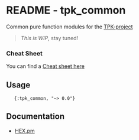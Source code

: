 # README - tpk_common

Common pure function modules for the [TPK-project][]

> _This is WIP_, stay tuned!

### Cheat Sheet

You can find a [Cheat sheet here](cheatsheet.html)

## Usage

```
   {:tpk_common, "~> 0.0"}
```

## Documentation

- [HEX.pm](https://hexdocs.pm/tpk_common_library)

[TPK-project]: https://github.com/iboard/tpk
